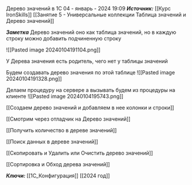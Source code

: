 
Дерево значений в 1С
 04 - январь - 2024  19:09 
***Источник:***  [[Курс IronSkills]] [[Занятие 5 - Универсальные коллекции Таблица значений  и Дерево значений]]

***Заметка*** 
Дерево значений оно как таблица значений, но в каждую строку можно добавить подчиненную строку

![[Pasted image 20240104191104.png]]

У Дерева значения есть родитель, чего нет у таблицы значений

Будем создавать дерево значения по этой таблице
![[Pasted image 20240104191328.png]]

Делаем процедуру на сервере
а вызывать будем из процедуры на клиенте 
![[Pasted image 20240104195743.png]]


[[Создаем дерево значений и добавляем в нее колонки и строки]]

[[Смотрим через отладчик на Дерево значений]]

[[Получить количество в дереве значений]]

[[Поиск данных в дереве значений]]

[[Скопировать и Удалить или Очистить дерево значений]]

[[Сортировка и Обход дерева значений]]



***Ключи:*** [[1С_Конфигурация]] [[2024 год]]